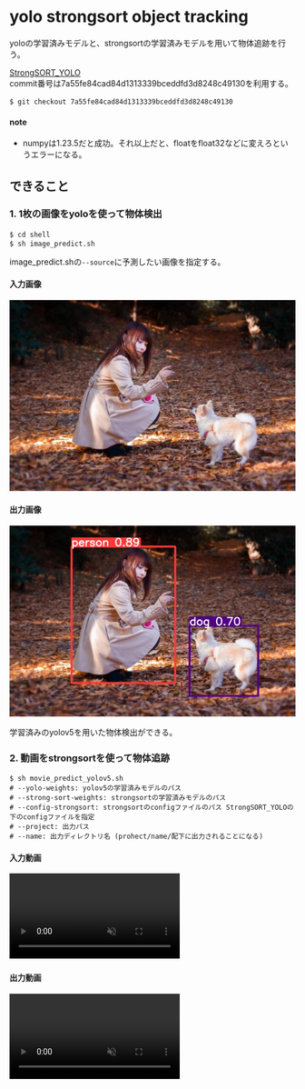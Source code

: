 # yolo strongsort object tracking
yoloの学習済みモデルと、strongsortの学習済みモデルを用いて物体追跡を行う。  

[StrongSORT_YOLO](https://github.com/bharath5673/StrongSORT-YOLO)  
commit番号は7a55fe84cad84d1313339bceddfd3d8248c49130を利用する。  
```
$ git checkout 7a55fe84cad84d1313339bceddfd3d8248c49130
```

#### note
- numpyは1.23.5だと成功。それ以上だと、floatをfloat32などに変えろというエラーになる。  

## できること
### 1. 1枚の画像をyoloを使って物体検出

```
$ cd shell
$ sh image_predict.sh
```

image_predict.shの`--source`に予測したい画像を指定する。  

#### 入力画像
![Test Image 1](../data/input_img/test_01.jpg)  

#### 出力画像
![Test Image 1](../data/output/test_predict/test_01.jpg)  

学習済みのyolov5を用いた物体検出ができる。  

### 2. 動画をstrongsortを使って物体追跡

```
$ sh movie_predict_yolov5.sh
# --yolo-weights: yolov5の学習済みモデルのパス
# --strong-sort-weights: strongsortの学習済みモデルのパス
# --config-strongsort: strongsortのconfigファイルのパス StrongSORT_YOLOの下のconfigファイルを指定
# --project: 出力パス
# --name: 出力ディレクトリ名 (prohect/name/配下に出力されることになる)
```
#### 入力動画
<div><video controls src="https://github.com/ys201810/yolo_strongsort/assets/43543590/30891f45-da40-40db-bf08-edd4db5923fb" muted="false"></video></div>

#### 出力動画
<div><video controls src="https://github.com/ys201810/yolo_strongsort/assets/43543590/00c41b49-7ba0-4afa-aa86-7fd348e99bcd" muted="false"></video></div>
